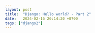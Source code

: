 ```yaml
---
layout: post
title:  "Django: Hello world? - Part 2"
date:   2024-02-16 20:14:20 +0700
tags: ["django2"]
---
```


